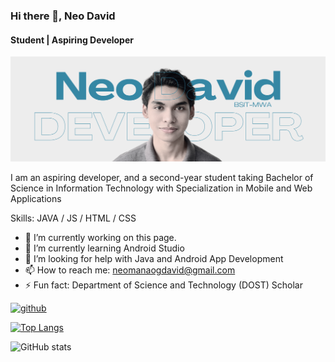 ### Hi there 👋, Neo David
#### Student | Aspiring Developer
![Software Developer](https://github.com/neomdavid/neomdavid/blob/main/GitHubHeader.png)

I am an aspiring developer, and a second-year student taking Bachelor of Science in Information Technology with Specialization in Mobile and Web Applications

Skills: JAVA / JS / HTML / CSS

- 🔭 I’m currently working on this page. 
- 🌱 I’m currently learning Android Studio 
- 🤔 I’m looking for help with Java and Android App Development 
- 📫 How to reach me: neomanaogdavid@gmail.com 
- ⚡ Fun fact: Department of Science and Technology (DOST) Scholar 


[<img src='https://cdn.jsdelivr.net/npm/simple-icons@3.0.1/icons/github.svg' alt='github' height='40'>](https://github.com/neomdavid)  

[![Top Langs](https://github-readme-stats.vercel.app/api/top-langs/?username=neomdavid)](https://github.com/anuraghazra/github-readme-stats)

![GitHub stats](https://github-readme-stats.vercel.app/api?username=neomdavid&show_icons=true)  

